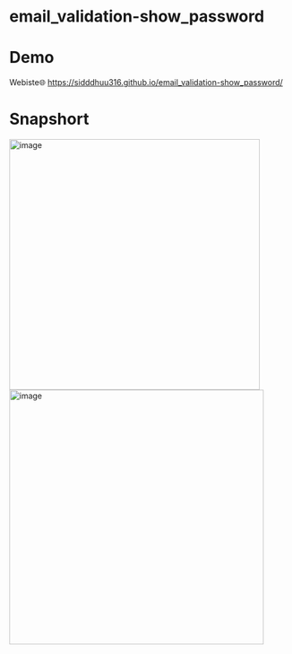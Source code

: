 # email_validation-show_password

# Demo
Webiste🌐 https://sidddhuu316.github.io/email_validation-show_password/

# Snapshort

<img width="447" alt="image" src="https://user-images.githubusercontent.com/106863450/194942637-cee0b6af-ea59-43f0-ac1f-a3cba11c35cb.png">

<img width="454" alt="image" src="https://user-images.githubusercontent.com/106863450/194942396-8d3355ba-56ab-4d69-99b1-34717c95ffa7.png">
